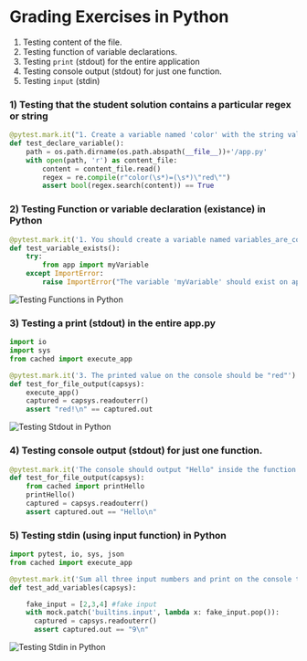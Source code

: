 # Grading Exercises in Python

1. Testing content of the file.
2. Testing function of variable declarations.
3. Testing `print` (stdout) for the entire application
4. Testing console output (stdout) for just one function.
5. Testing `input` (stdin)

### 1) Testing that the student solution contains a particular regex or string
```py
@pytest.mark.it("1. Create a variable named 'color' with the string value red")
def test_declare_variable():
    path = os.path.dirname(os.path.abspath(__file__))+'/app.py'
    with open(path, 'r') as content_file:
        content = content_file.read()
        regex = re.compile(r"color(\s*)=(\s*)\"red\"")
        assert bool(regex.search(content)) == True
```

### 2) Testing Function or variable declaration (existance) in Python
```py
@pytest.mark.it('1. You should create a variable named variables_are_cool')
def test_variable_exists():
    try:
        from app import myVariable
    except ImportError:
        raise ImportError("The variable 'myVariable' should exist on app.py")
```
![Testing Functions in Python](https://ucarecdn.com/ab3f9bbd-beff-492e-ad37-3be3fba18cfe/testingfunctionspythonbreathecodecli.jpg)

### 3) Testing a print (stdout) in the entire app.py
```py
import io
import sys
from cached import execute_app

@pytest.mark.it('3. The printed value on the console should be "red"')
def test_for_file_output(capsys):
    execute_app()
    captured = capsys.readouterr()
    assert "red!\n" == captured.out
```
![Testing Stdout in Python](https://ucarecdn.com/c95e4deb-0e57-4aa3-8f89-486b4f1eb1cc/testingstdoutpythonbreathecodecli.jpg)

### 4) Testing console output (stdout) for just one function.  

```py
@pytest.mark.it('The console should output "Hello" inside the function printHello ')
def test_for_file_output(capsys):
    from cached import printHello
    printHello()
    captured = capsys.readouterr()
    assert captured.out == "Hello\n"
```

### 5) Testing stdin (using input function) in Python

```py
import pytest, io, sys, json
from cached import execute_app

@pytest.mark.it('Sum all three input numbers and print on the console the result')
def test_add_variables(capsys):

    fake_input = [2,3,4] #fake input
    with mock.patch('builtins.input', lambda x: fake_input.pop()):
      captured = capsys.readouterr()
      assert captured.out == "9\n"
```

![Testing Stdin in Python](https://ucarecdn.com/eb33c3dd-3bda-4aeb-83be-b61cfd82ffae/testingstdinpythonbreathecodecli.jpg)
